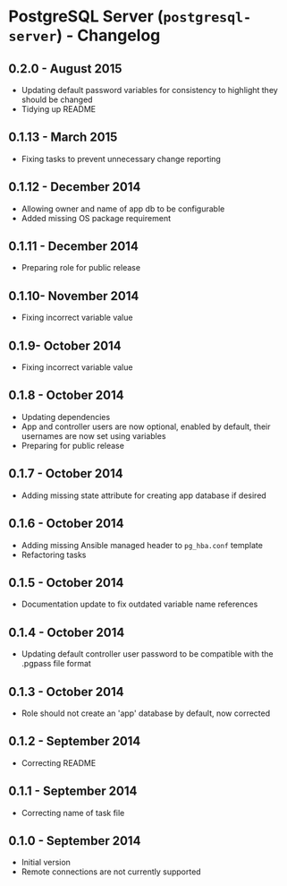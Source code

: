 # PostgreSQL Server (`postgresql-server`) - Changelog

## 0.2.0 - August 2015

* Updating default password variables for consistency to highlight they should be changed
* Tidying up README

## 0.1.13 - March 2015

* Fixing tasks to prevent unnecessary change reporting

## 0.1.12 - December 2014

* Allowing owner and name of app db to be configurable
* Added missing OS package requirement

## 0.1.11 - December 2014

* Preparing role for public release

## 0.1.10- November 2014

* Fixing incorrect variable value

## 0.1.9- October 2014

* Fixing incorrect variable value

## 0.1.8 - October 2014

* Updating dependencies
* App and controller users are now optional, enabled by default, their usernames are now set using variables
* Preparing for public release

## 0.1.7 - October 2014

* Adding missing state attribute for creating app database if desired

## 0.1.6 - October 2014

* Adding missing Ansible managed header to `pg_hba.conf` template
* Refactoring tasks

## 0.1.5 - October 2014

* Documentation update to fix outdated variable name references

## 0.1.4 - October 2014

* Updating default controller user password to be compatible with the .pgpass file format

## 0.1.3 - October 2014

* Role should not create an 'app' database by default, now corrected

## 0.1.2 - September 2014

* Correcting README

## 0.1.1 - September 2014

* Correcting name of task file

## 0.1.0 - September 2014

* Initial version
* Remote connections are not currently supported
